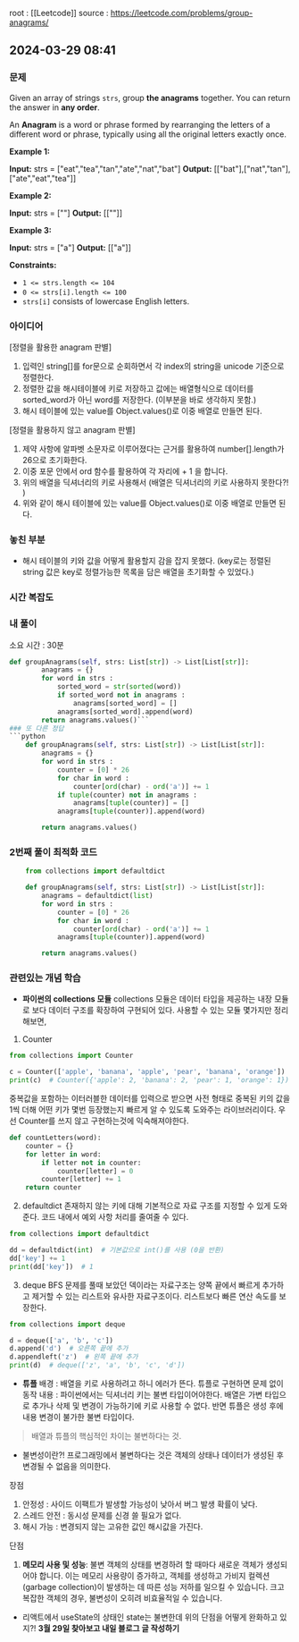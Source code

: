 root : [[Leetcode]]
source : https://leetcode.com/problems/group-anagrams/

## 2024-03-29 08:41

### 문제

Given an array of strings `strs`, group **the anagrams** together. You can return the answer in **any order**.

An **Anagram** is a word or phrase formed by rearranging the letters of a different word or phrase, typically using all the original letters exactly once.

**Example 1:**

**Input:** strs = ["eat","tea","tan","ate","nat","bat"]
**Output:** [["bat"],["nat","tan"],["ate","eat","tea"]]

**Example 2:**

**Input:** strs = [""]
**Output:** [[""]]

**Example 3:**

**Input:** strs = ["a"]
**Output:** [["a"]]

**Constraints:**

- `1 <= strs.length <= 104`
- `0 <= strs[i].length <= 100`
- `strs[i]` consists of lowercase English letters.

### 아이디어

[정렬을 활용한 anagram 판별]

1. 입력인 string[]를 for문으로 순회하면서 각 index의 string을 unicode 기준으로 정렬한다.
2. 정렬한 값을 해시테이블에 키로 저장하고 값에는 배열형식으로 데이터를 sorted_word가 아닌 word를 저장한다. (이부분을 바로 생각하지 못함.)
3. 해시 테이블에 있는 value를 Object.values()로 이중 배열로 만들면 된다.

[정렬을 활용하지 않고 anagram 판별]

1.  제약 사항에 알파벳 소문자로 이루어졌다는 근거를 활용하여 number[].length가 26으로 초기화한다.
2.  이중 포문 안에서 ord 함수를 활용하여 각 자리에 + 1 을 합니다.
3.  위의 배열을 딕셔너리의 키로 사용해서 (배열은 딕셔너리의 키로 사용하지 못한다?! )
4.  위와 같이 해시 테이블에 있는 value를 Object.values()로 이중 배열로 만들면 된다.

### 놓친 부분

- 해시 테이블의 키와 값을 어떻게 활용할지 감을 잡지 못했다. (key로는 정렬된 string 값은 key로 정렬가능한 목록을 담은 배열을 초기화할 수 있었다.)

### 시간 복잡도

### 내 풀이

소요 시간 : 30분

````python
def groupAnagrams(self, strs: List[str]) -> List[List[str]]:
        anagrams = {}
        for word in strs :
            sorted_word = str(sorted(word))
            if sorted_word not in anagrams :
                anagrams[sorted_word] = []
            anagrams[sorted_word].append(word)
        return anagrams.values()```
### 또 다른 정답
```python
    def groupAnagrams(self, strs: List[str]) -> List[List[str]]:
        anagrams = {}
        for word in strs :
            counter = [0] * 26
            for char in word :
                counter[ord(char) - ord('a')] += 1
            if tuple(counter) not in anagrams :
                anagrams[tuple(counter)] = []
            anagrams[tuple(counter)].append(word)

        return anagrams.values()
````

### 2번째 풀이 최적화 코드

```python
	from collections import defaultdict

	def groupAnagrams(self, strs: List[str]) -> List[List[str]]:
        anagrams = defaultdict(list)
        for word in strs :
            counter = [0] * 26
            for char in word :
                counter[ord(char) - ord('a')] += 1
            anagrams[tuple(counter)].append(word)

        return anagrams.values()
```

### 관련있는 개념 학습

- **파이썬의 collections 모듈**
  collections 모듈은 데이터 타입을 제공하는 내장 모듈로 보다 데이터 구조를 확장하여 구현되어 있다. 사용할 수 있는 모듈 몇가지만 정리해보면,

1. Counter

```python
from collections import Counter

c = Counter(['apple', 'banana', 'apple', 'pear', 'banana', 'orange'])
print(c)  # Counter({'apple': 2, 'banana': 2, 'pear': 1, 'orange': 1})
```

중복값을 포함하는 이터러블한 데이터를 입력으로 받으면 사전 형태로 중복된 키의 값을 1씩 더해 어떤 키가 몇번 등장했는지 빠르게 알 수 있도록 도와주는 라이브러리이다. 우선 Counter를 쓰지 않고 구현하는것에 익숙해져야한다.

```python
def countLetters(word):
    counter = {}
    for letter in word:
        if letter not in counter:
            counter[letter] = 0
        counter[letter] += 1
    return counter
```

2. defaultdict
   존재하지 않는 키에 대해 기본적으로 자료 구조를 지정할 수 있게 도와준다. 코드 내에서 예외 사항 처리를 줄여줄 수 있다.

```python
from collections import defaultdict

dd = defaultdict(int)  # 기본값으로 int()를 사용 (0을 반환)
dd['key'] += 1
print(dd['key'])  # 1
```

3. deque
   BFS 문제를 풀때 보았던 덱이라는 자료구조는 양쪽 끝에서 빠르게 추가하고 제거할 수 있는 리스트와 유사한 자료구조이다. 리스트보다 빠른 연산 속도를 보장한다.

```python
from collections import deque

d = deque(['a', 'b', 'c'])
d.append('d')  # 오른쪽 끝에 추가
d.appendleft('z')  # 왼쪽 끝에 추가
print(d)  # deque(['z', 'a', 'b', 'c', 'd'])
```

- **튜플**
  배경 : 배열을 키로 사용하려고 하니 에러가 뜬다. 튜플로 구현하면 문제 없이 동작
  내용 : 파이썬에서는 딕셔너리 키는 불변 타입이어야한다. 배열은 가변 타입으로 추가나 삭제 및 변경이 가능하기에 키로 사용할 수 없다. 반면 튜플은 생성 후에 내용 변경이 불가한 불변 타입이다.

> 배열과 튜플의 핵심적인 차이는 불변하다는 것.

- 불변성이란?!
  프로그래밍에서 불변하다는 것은 객체의 상태나 데이터가 생성된 후 변경될 수 없음을 의미한다.

장점

1. 안정성 : 사이드 이팩트가 발생할 가능성이 낮아서 버그 발생 확률이 낮다.
2. 스레드 안전 : 동시성 문제를 신경 쓸 필요가 없다.
3. 해시 가능 : 변경되지 않는 고유한 값인 해시값을 가진다.

단점

1. **메모리 사용 및 성능**: 불변 객체의 상태를 변경하려 할 때마다 새로운 객체가 생성되어야 합니다. 이는 메모리 사용량이 증가하고, 객체를 생성하고 가비지 컬렉션(garbage collection)이 발생하는 데 따른 성능 저하를 일으킬 수 있습니다. 크고 복잡한 객체의 경우, 불변성이 오히려 비효율적일 수 있습니다.

- 리액트에서 useState의 상태인 state는 불변한데 위의 단점을 어떻게 완화하고 있지?!
  **3월 29일 찾아보고 내일 블로그 글 작성하기**

